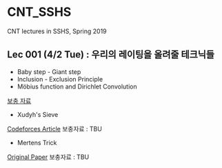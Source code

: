 # CNT_SSHS
CNT lectures in SSHS, Spring 2019

## Lec 001 (4/2 Tue) : 우리의 레이팅을 올려줄 테크닉들

- Baby step - Giant step
- Inclusion - Exclusion Principle
- Möbius function and Dirichlet Convolution

[보충 자료](lec001/lec001_note1.pdf)

- Xudyh's Sieve

[Codeforces Article](https://codeforces.com/blog/entry/54150)
보충자료 : TBU

- Mertens Trick

[Original Paper](https://projecteuclid.org/euclid.em/1047565447)
보충자료 : TBU
